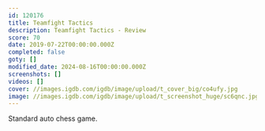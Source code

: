 ```yaml
---
id: 120176
title: Teamfight Tactics
description: Teamfight Tactics - Review
score: 70
date: 2019-07-22T00:00:00.000Z
completed: false
goty: []
modified_date: 2024-08-16T00:00:00.000Z
screenshots: []
videos: []
cover: //images.igdb.com/igdb/image/upload/t_cover_big/co4ufy.jpg
image: //images.igdb.com/igdb/image/upload/t_screenshot_huge/sc6qnc.jpg
---
```

Standard auto chess game.